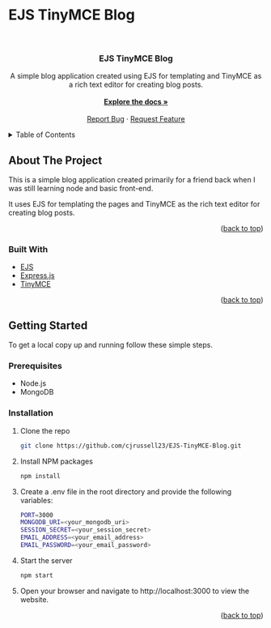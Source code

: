 # EJS TinyMCE Blog

<a name="readme-top"></a>

<br />
<div align="center">

  <h3 align="center">EJS TinyMCE Blog</h3>

  <p align="center">
    A simple blog application created using EJS for templating and TinyMCE as a rich text editor for creating blog posts.
    <br />
    <br />
    <a href="https://github.com/cjrussell23/EJS-TinyMCE-Blog"><strong>Explore the docs »</strong></a>
    <br />
    <br />
    <a href="https://github.com/cjrussell23/EJS-TinyMCE-Blog/issues">Report Bug</a>
    ·
    <a href="https://github.com/cjrussell23/EJS-TinyMCE-Blog/issues">Request Feature</a>
  </p>
</div>

<details>
  <summary>Table of Contents</summary>
  <ol>
    <li>
      <a href="#about-the-project">About The Project</a>
      <ul>
        <li><a href="#built-with">Built With</a></li>
      </ul>
    </li>
    <li>
      <a href="#getting-started">Getting Started</a>
      <ul>
        <li><a href="#prerequisites">Prerequisites</a></li>
        <li><a href="#installation">Installation</a></li>
      </ul>
    </li>
  </ol>
</details>

## About The Project

This is a simple blog application created primarily for a friend back when I was still learning node and basic front-end.

It uses EJS for templating the pages and TinyMCE as the rich text editor for creating blog posts.

<p align="right">(<a href="#readme-top">back to top</a>)</p>

### Built With

- [EJS](https://ejs.co/)
- [Express.js](https://expressjs.com/)
- [TinyMCE](https://www.tiny.cloud/)

<p align="right">(<a href="#readme-top">back to top</a>)</p>

## Getting Started

To get a local copy up and running follow these simple steps.

### Prerequisites

- Node.js
- MongoDB

### Installation

1. Clone the repo
   ```sh
   git clone https://github.com/cjrussell23/EJS-TinyMCE-Blog.git
   ```
2. Install NPM packages
   ```sh
   npm install
   ```
3. Create a .env file in the root directory and provide the following variables:
   ```sh
   PORT=3000
   MONGODB_URI=<your_mongodb_uri>
   SESSION_SECRET=<your_session_secret>
   EMAIL_ADDRESS=<your_email_address>
   EMAIL_PASSWORD=<your_email_password>
   ```
4. Start the server
   ```sh
   npm start
   ```
5. Open your browser and navigate to http://localhost:3000 to view the website.

<p align="right">(<a href="#readme-top">back to top</a>)</p>
